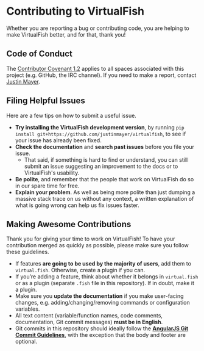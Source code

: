 # Contributing to VirtualFish

Whether you are reporting a bug or contributing code, you are helping to make VirtualFish better, and for that, thank you!

## Code of Conduct

The [Contributor Covenant 1.2](https://www.contributor-covenant.org/version/1/2/0/code-of-conduct/) applies to all spaces associated with this project (e.g. GitHub, the IRC channel). If you need to make a report, contact [Justin Mayer](https://justinmayer.com/ciao-justin/).

## Filing Helpful Issues

Here are a few tips on how to submit a useful issue.

- **Try installing the VirtualFish development version**, by running `pip install git+https://github.com/justinmayer/virtualfish`, to see if your issue has already been fixed.
- **Check the documentation** and **search past issues** before you file your issue.
    - That said, if something is hard to find or understand, you can still submit an issue suggesting an improvement to the docs or to VirtualFish's usability.
- **Be polite**, and remember that the people that work on VirtualFish do so in our spare time for free.
- **Explain your problem**. As well as being more polite than just dumping a massive stack trace on us without any context, a written explanation of what is going wrong can help us fix issues faster.

## Making Awesome Contributions

Thank you for giving your time to work on VirtualFish! To have your contribution merged as quickly as possible, please make sure you follow these guidelines.

- If features **are going to be used by the majority of users**, add them to `virtual.fish`. Otherwise, create a plugin if you can.
- If you’re adding a feature, think about whether it belongs in `virtual.fish` or as a plugin (separate `.fish` file in this repository). If in doubt, make it a plugin.
- Make sure you **update the documentation** if you make user-facing changes, e.g. adding/changing/removing commands or configuration variables.
- All text content (variable/function names, code comments, documentation, Git commit messages) **must be in English**.
- Git commits in this repository should ideally follow the **[AngularJS Git Commit Guidelines](https://github.com/angular/angular.js/blob/master/DEVELOPERS.md#commits)**, with the exception that the body and footer are optional.
